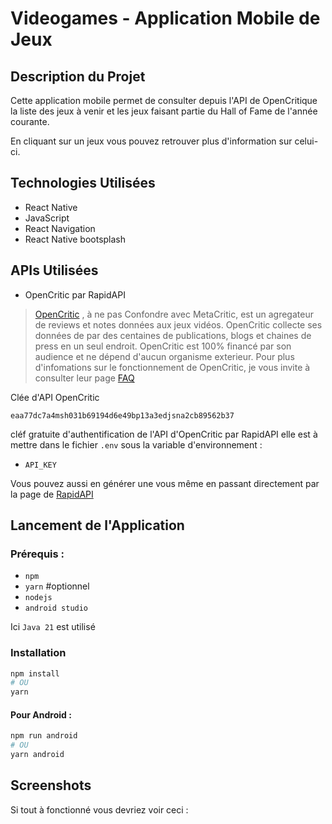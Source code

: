 # Videogames - Application Mobile de Jeux

## Description du Projet
Cette application mobile permet de consulter depuis l'API de OpenCritique la liste des jeux à venir et les jeux faisant partie du Hall of Fame de l'année courante. 

En cliquant sur un jeux vous pouvez retrouver plus d'information sur celui-ci.

## Technologies Utilisées
- React Native
- JavaScript
- React Navigation
- React Native bootsplash

## APIs Utilisées
- OpenCritic par RapidAPI
> [OpenCritic](https://opencritic.com) , à ne pas Confondre avec MetaCritic, est un agregateur de reviews et notes données aux jeux vidéos.
> OpenCritic collecte ses données de par des centaines de publications, blogs et chaines de press en un seul endroit.
> OpenCritic est 100% financé par son audience et ne dépend d'aucun organisme exterieur.
> Pour plus d'infomations sur le fonctionnement de OpenCritic, je vous invite à consulter leur page [FAQ](https://opencritic.com/faq)

Clée d'API OpenCritic
~~~text
eaa77dc7a4msh031b69194d6e49bp13a3edjsna2cb89562b37
~~~
cléf gratuite d'authentification de l'API d'OpenCritic par RapidAPI
elle est à mettre dans le fichier ``.env`` sous la variable d'environnement :
- ``API_KEY``

Vous pouvez aussi en générer une vous même en passant directement par la page de [RapidAPI](https://rapidapi.com/opencritic-opencritic-default/api/opencritic-api/playground/apiendpoint_3eb6cbf3-25cf-4cfc-ba70-4fe91d6d78e9) 

## Lancement de l'Application

### Prérequis :

- ``npm``
- ``yarn`` #optionnel
- ``nodejs``
- ``android studio``

Ici ``Java 21`` est utilisé

### Installation
```bash
npm install
# OU
yarn 
```

#### Pour Android :
```bash
npm run android
# OU
yarn android
```
## Screenshots
Si tout à fonctionné vous devriez voir ceci : 
